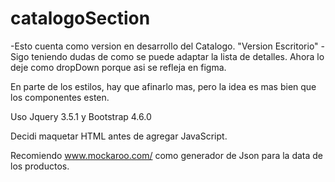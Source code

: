 # catalogoSection

-Esto cuenta como version en desarrollo del Catalogo. "Version Escritorio" 
-Sigo teniendo dudas de como se puede adaptar la lista de detalles. Ahora lo deje como dropDown porque asi se refleja en figma.

En parte de los estilos, hay que afinarlo mas, pero la idea es mas bien que los componentes esten. 

Uso Jquery 3.5.1 
y Bootstrap 4.6.0 

Decidi maquetar HTML antes de agregar JavaScript. 

Recomiendo www.mockaroo.com/  como generador de Json para la data de los productos. 

